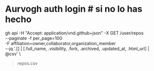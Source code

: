# Aurvogh auth login  # si no lo has hecho
gh api -H "Accept: application/vnd.github+json" -X GET /user/repos \
  --paginate -f per_page=100 \
  -F affiliation=owner,collaborator,organization_member \
  --jq '.[] | [.full_name, .visibility, .fork, .archived, .updated_at, .html_url] | @csv' \
  > repos.csv